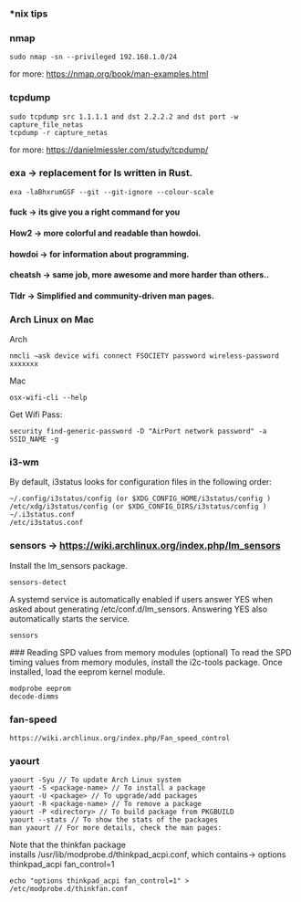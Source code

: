 ### *nix tips

### nmap
```
sudo nmap -sn --privileged 192.168.1.0/24
```
for more: https://nmap.org/book/man-examples.html
### tcpdump
```
sudo tcpdump src 1.1.1.1 and dst 2.2.2.2 and dst port -w capture_file_netas
tcpdump -r capture_netas
```
for more: https://danielmiessler.com/study/tcpdump/

### exa -> replacement for ls written in Rust.
```
exa -laBhxrumGSF --git --git-ignore --colour-scale
```
#### fuck -> its give you a right command for you
#### How2 -> more colorful and readable than howdoi.
#### howdoi -> for information about programming.
#### cheatsh -> same job, more awesome and more harder than others..
#### Tldr -> Simplified and community-driven man pages.

### Arch Linux on Mac

Arch 
```
nmcli –ask device wifi connect FSOCIETY password wireless-password xxxxxxx
```
Mac
```
osx-wifi-cli --help
```
Get Wifi Pass:
```
security find-generic-password -D "AirPort network password" -a SSID_NAME -g
```

### i3-wm
By default, i3status looks for configuration files in the following order:
```
~/.config/i3status/config (or $XDG_CONFIG_HOME/i3status/config )
/etc/xdg/i3status/config (or $XDG_CONFIG_DIRS/i3status/config )
~/.i3status.conf
/etc/i3status.conf
```

### sensors -> https://wiki.archlinux.org/index.php/lm_sensors
Install the lm_sensors package.
```
sensors-detect
```
A systemd service is automatically enabled if users answer YES when asked about generating /etc/conf.d/lm_sensors. Answering YES also automatically starts the service.
```
sensors
```

### Reading SPD values from memory modules (optional)
To read the SPD timing values from memory modules, install the i2c-tools package. Once installed, load the eeprom kernel module.
```
modprobe eeprom
decode-dimms
```

### fan-speed
```
https://wiki.archlinux.org/index.php/Fan_speed_control
```

### yaourt
```
yaourt -Syu // To update Arch Linux system
yaourt -S <package-name> // To install a package
yaourt -U <package> // To upgrade/add packages
yaourt -R <package-name> // To remove a package
yaourt -P <directory> // To build package from PKGBUILD
yaourt --stats // To show the stats of the packages
man yaourt // For more details, check the man pages:
```

Note that the thinkfan package installs /usr/lib/modprobe.d/thinkpad_acpi.conf, which contains-> options thinkpad_acpi fan_control=1
```
echo "options thinkpad_acpi fan_control=1" > /etc/modprobe.d/thinkfan.conf
```
